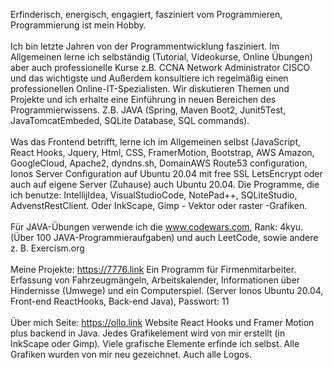 Erfinderisch, energisch, engagiert, fasziniert vom Programmieren, Programmierung ist mein Hobby.
<br/><br/>
Ich bin letzte Jahren von der Programmentwicklung fasziniert. Im Allgemeinen lerne ich selbständig (Tutorial, Videokurse, Online Übungen) aber auch professionelle Kurse z.B. CCNA Network Administrator CISCO und das wichtigste und Außerdem konsultiere ich regelmäßig einen professionellen Online-IT-Spezialisten. Wir diskutieren Themen und Projekte und ich erhalte eine Einführung in neuen Bereichen des Programmierwissens. Z.B. JAVA (Spring, Maven Boot2, Junit5Test, JavaTomcatEmbeded, SQLite Database, SQL commands). 
<br/><br/>
Was das Frontend betrifft, lerne ich im Allgemeinen selbst (JavaScript, React Hooks, Jquery, Html, CSS, FramerMotion, Bootstrap, AWS Amazon, GoogleCloud, Apache2, dyndns.sh, DomainAWS Route53 configuration, Ionos Server Configuration auf Ubuntu 20.04 mit free SSL LetsEncrypt oder auch auf eigene Server (Zuhause) auch  Ubuntu 20.04. Die Programme, die ich benutze: IntellijIdea, VisualStudioCode, NotePad++, SQLiteStudio, AdvenstRestClient. Oder InkScape, Gimp - Vektor oder raster -Grafiken.  
<br/>
Für JAVA-Übungen verwende ich die www.codewars.com, Rank: 4kyu. (Über 100 JAVA-Programmieraufgaben) und auch LeetCode, sowie andere z. B. Exercism.org
<br/><br/>
Meine Projekte: 
https://7776.link  Ein Programm für Firmenmitarbeiter. Erfassung von Fahrzeugmängeln, Arbeitskalender, Informationen über Hindernisse (Umwege) und ein Computerspiel. (Server Ionos Ubuntu 20.04, Front-end ReactHooks, Back-end Java), Passwort: 11
<br/><br/>
Über mich Seite:
https://ollo.link  Website React Hooks und Framer Motion plus backend in Java.
Jedes Grafikelement wird von mir erstellt (in InkScape oder Gimp). Viele grafische Elemente erfinde ich selbst. Alle Grafiken wurden von mir neu gezeichnet. Auch alle Logos.
